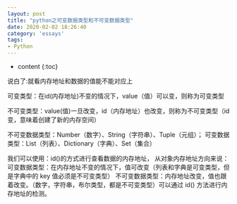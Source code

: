 ```yaml
---
layout: post
title: "python之可变数据类型和不可变数据类型"
date: 2020-02-02 18:26:40
category: 'essays'
tags:
- Python
---
```

* content
{:toc}












说白了:就看内存地址和数据的值能不能对应上

可变类型：在id(内存地址)不变的情况下，value（值）可以变，则称为可变类型

不可变类型：value(值)一旦改变，id（内存地址）也改变，则称为不可变类型（id变，意味着创建了新的内存空间）



不可变数据类型：Number（数字）、String（字符串）、Tuple（元组）；
可变数据类型：List（列表）、Dictionary（字典）、Set（集合）

我们可以使用：id()的方式进行查看数据的内存地址， 从对象内存地址方向来说：
可变数据类型：在内存地址不变的情况下，值可改变（列表和字典是可变类型，但是字典中的 key 值必须是不可变类型）
不可变数据类型：内存地址改变，值也跟着改变。（数字，字符串，布尔类型，都是不可变类型）可以通过 id() 方法进行内存地址的检测。
